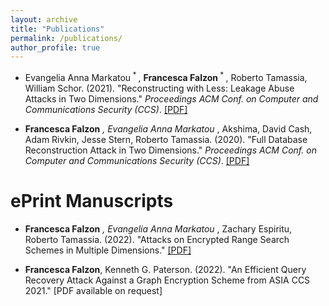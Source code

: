 ```yaml
---
layout: archive
title: "Publications"
permalink: /publications/
author_profile: true
---
```


* Evangelia Anna Markatou<sup> * </sup>, **Francesca Falzon**<sup> * </sup>, Roberto Tamassia, William Schor. (2021). "Reconstructing with Less: Leakage Abuse Attacks in Two Dimensions." <i>Proceedings ACM Conf. on Computer and Communications Security (CCS)</i>. [[PDF]](http://ffalzon.github.io/files/adr.pdf)

* **Francesca Falzon** <sup>*</sup>, Evangelia Anna Markatou <sup>*</sup>, Akshima, David Cash, Adam Rivkin, Jesse Stern, Roberto Tamassia. (2020). "Full Database Reconstruction Attack in Two Dimensions." <i>Proceedings ACM Conf. on Computer and Communications Security (CCS)</i>. [[PDF]](http://ffalzon.github.io/files/fdr.pdf)


ePrint Manuscripts
======= 

* **Francesca Falzon** <sup>*</sup>, Evangelia Anna Markatou <sup>*</sup>, Zachary Espiritu, Roberto Tamassia. (2022). "Attacks on Encrypted Range Search Schemes in Multiple Dimensions." [[PDF]](https://eprint.iacr.org/2022/090.pdf)

* **Francesca Falzon**, Kenneth G. Paterson. (2022). "An Efficient Query Recovery Attack Against a Graph Encryption Scheme from ASIA CCS 2021." [PDF available on request] 
